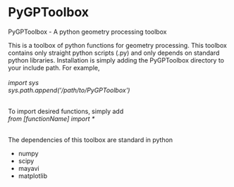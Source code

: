 # PyGPToolbox
PyGPToolbox - A python geometry processing toolbox

This is a toolbox of python functions for geometry processing. This toolbox contains only straight python scripts (.py) and only depends on standard python libraries. Installation is simply adding the PyGPToolbox directory to your include path. For example,<br /><br />
_import sys_ <br />
_sys.path.append('/path/to/PyGPToolbox')_<br /><br />

To import desired functions, simply add <br />
_from [functionName] import *_<br /><br />

The dependencies of this toolbox are standard in python <br />
- numpy<br />
- scipy<br />
- mayavi<br />
- matplotlib<br />
